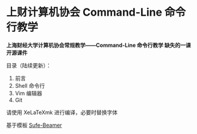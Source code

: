 # 上财计算机协会 Command-Line 命令行教学

**上海财经大学计算机协会常规教学——Command-Line 命令行教学 缺失的一课 开源课件**

目录（陆续更新）：

1. 前言
2. Shell 命令行
3. Vim 编辑器
4. Git

请使用 XeLaTeXmk 进行编译，必要时替换字体

基于模板 [Sufe-Beamer](https://github.com/Su-luoya/Sufe-Beamer)
